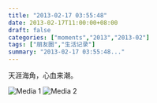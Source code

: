 ```yaml
---
title: "2013-02-17 03:55:48"
date: 2013-02-17T11:00:00+08:00
draft: false
categories: ["moments","2013","2013-02"]
tags: ["朋友圈","生活记录"]
summary: "2013-02-17 03:55:48..."
---
```


天涯海角，心血来潮。

![Media 1](/Moments/photos/2013-02-17/201302170355480.jpg)
![Media 2](/Moments/photos/2013-02-17/201302170355481.jpg)
